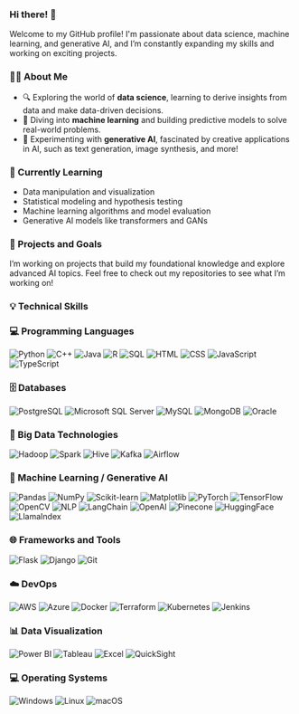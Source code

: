 ### Hi there! 👋

Welcome to my GitHub profile! I'm passionate about data science, machine learning, and generative AI, and I’m constantly expanding my skills and working on exciting projects.

### 🧑‍💻 About Me
- 🔍 Exploring the world of **data science**, learning to derive insights from data and make data-driven decisions.
- 🤖 Diving into **machine learning** and building predictive models to solve real-world problems.
- 🎨 Experimenting with **generative AI**, fascinated by creative applications in AI, such as text generation, image synthesis, and more!

### 🌱 Currently Learning
- Data manipulation and visualization
- Statistical modeling and hypothesis testing
- Machine learning algorithms and model evaluation
- Generative AI models like transformers and GANs

### 🚀 Projects and Goals
I’m working on projects that build my foundational knowledge and explore advanced AI topics. Feel free to check out my repositories to see what I’m working on!


### 💡 Technical Skills
### 💻 Programming Languages
<p>
  <img src="https://img.shields.io/badge/Python-3776AB?logo=python&logoColor=white" alt="Python">
  <img src="https://img.shields.io/badge/C++-00599C?logo=c%2B%2B&logoColor=white" alt="C++">
  <img src="https://img.shields.io/badge/Java-007396?logo=java&logoColor=white" alt="Java">
  <img src="https://img.shields.io/badge/R-276DC3?logo=r&logoColor=white" alt="R">
  <img src="https://img.shields.io/badge/SQL-4479A1?logo=sqlite&logoColor=white" alt="SQL">
  <img src="https://img.shields.io/badge/HTML-E34F26?logo=html5&logoColor=white" alt="HTML">
  <img src="https://img.shields.io/badge/CSS-1572B6?logo=css3&logoColor=white" alt="CSS">
  <img src="https://img.shields.io/badge/JavaScript-F7DF1E?logo=javascript&logoColor=black" alt="JavaScript">
  <img src="https://img.shields.io/badge/TypeScript-3178C6?logo=typescript&logoColor=white" alt="TypeScript">
</p>

### 🗄️ Databases
<p>
  <img src="https://img.shields.io/badge/PostgreSQL-336791?logo=postgresql&logoColor=white" alt="PostgreSQL">
  <img src="https://img.shields.io/badge/Microsoft_SQL_Server-CC2927?logo=microsoft-sql-server&logoColor=white" alt="Microsoft SQL Server">
  <img src="https://img.shields.io/badge/MySQL-4479A1?logo=mysql&logoColor=white" alt="MySQL">
  <img src="https://img.shields.io/badge/MongoDB-47A248?logo=mongodb&logoColor=white" alt="MongoDB">
  <img src="https://img.shields.io/badge/Oracle-F80000?logo=oracle&logoColor=white" alt="Oracle">
</p>

### 🔹 Big Data Technologies
<p>
  <img src="https://img.shields.io/badge/Hadoop-66CCFF?logo=apache-hadoop&logoColor=black" alt="Hadoop">
  <img src="https://img.shields.io/badge/Spark-E25A1C?logo=apache-spark&logoColor=white" alt="Spark">
  <img src="https://img.shields.io/badge/Hive-FDEE21?logo=apache-hive&logoColor=black" alt="Hive">
  <img src="https://img.shields.io/badge/Kafka-231F20?logo=apache-kafka&logoColor=white" alt="Kafka">
  <img src="https://img.shields.io/badge/Airflow-017CEE?logo=apache-airflow&logoColor=white" alt="Airflow">
</p>

### 🧠 Machine Learning / Generative AI
<p>
<img src="https://img.shields.io/badge/Pandas-150458?logo=pandas&logoColor=white" alt="Pandas">
<img src="https://img.shields.io/badge/NumPy-013243?logo=numpy&logoColor=white" alt="NumPy">
<img src="https://img.shields.io/badge/Scikit--learn-F7931E?logo=scikit-learn&logoColor=white" alt="Scikit-learn">
<img src="https://img.shields.io/badge/Matplotlib-003b57?logo=matplotlib&logoColor=white" alt="Matplotlib">
<img src="https://img.shields.io/badge/PyTorch-EE4C2C?logo=pytorch&logoColor=white" alt="PyTorch">
<img src="https://img.shields.io/badge/TensorFlow-FF6F20?logo=tensorflow&logoColor=white" alt="TensorFlow">
<img src="https://img.shields.io/badge/OpenCV-5C3EE8?logo=opencv&logoColor=white" alt="OpenCV">
<img src="https://img.shields.io/badge/NLP-4B8BBE?logo=language&logoColor=white" alt="NLP">
<img src="https://img.shields.io/badge/LangChain-3E7C17?logo=language&logoColor=white" alt="LangChain">
<img src="https://img.shields.io/badge/OpenAI-412991?logo=openai&logoColor=white" alt="OpenAI">
<img src="https://img.shields.io/badge/Pinecone-00C8E6?logo=pinecone&logoColor=white" alt="Pinecone">
<img src="https://img.shields.io/badge/HuggingFace-F8C52C?logo=hugging-face&logoColor=black" alt="HuggingFace">
<img src="https://img.shields.io/badge/LlamaIndex-FF6347?logo=language&logoColor=white" alt="LlamaIndex">
</p>

### 🌐 Frameworks and Tools
<p>
  <img src="https://img.shields.io/badge/Flask-000000?logo=flask&logoColor=white" alt="Flask">
  <img src="https://img.shields.io/badge/Django-092E20?logo=django&logoColor=white" alt="Django">
  <img src="https://img.shields.io/badge/Git-F05032?logo=git&logoColor=white" alt="Git">
</p>

### ☁️ DevOps
<p>
  <img src="https://img.shields.io/badge/AWS-232F3E?logo=amazon-aws&logoColor=white" alt="AWS">
  <img src="https://img.shields.io/badge/Azure-0078D4?logo=microsoft-azure&logoColor=white" alt="Azure">
  <img src="https://img.shields.io/badge/Docker-2496ED?logo=docker&logoColor=white" alt="Docker">
  <img src="https://img.shields.io/badge/Terraform-623CE4?logo=terraform&logoColor=white" alt="Terraform">
  <img src="https://img.shields.io/badge/Kubernetes-326CE5?logo=kubernetes&logoColor=white" alt="Kubernetes">
  <img src="https://img.shields.io/badge/Jenkins-D24939?logo=jenkins&logoColor=white" alt="Jenkins">
</p>

### 📊 Data Visualization
<p>
  <img src="https://img.shields.io/badge/Power_BI-F2C811?logo=power-bi&logoColor=black" alt="Power BI">
  <img src="https://img.shields.io/badge/Tableau-E97627?logo=tableau&logoColor=white" alt="Tableau">
  <img src="https://img.shields.io/badge/Excel-217346?logo=microsoft-excel&logoColor=white" alt="Excel">
  <img src="https://img.shields.io/badge/QuickSight-FF9900?logo=amazon-aws&logoColor=black" alt="QuickSight">
</p>


### 💻 Operating Systems
<p>
  <img src="https://img.shields.io/badge/Windows-0078D6?logo=windows&logoColor=white" alt="Windows">
  <img src="https://img.shields.io/badge/Linux-FCC624?logo=linux&logoColor=black" alt="Linux">
  <img src="https://img.shields.io/badge/macOS-000000?logo=apple&logoColor=white" alt="macOS">
</p>


